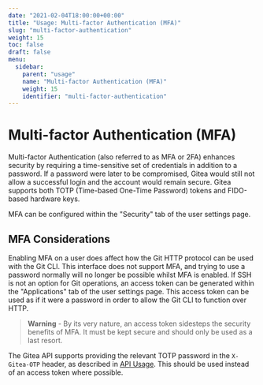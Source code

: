 ```yaml
---
date: "2021-02-04T18:00:00+00:00"
title: "Usage: Multi-factor Authentication (MFA)"
slug: "multi-factor-authentication"
weight: 15
toc: false
draft: false
menu:
  sidebar:
    parent: "usage"
    name: "Multi-factor Authentication (MFA)"
    weight: 15
    identifier: "multi-factor-authentication"
---
```


# Multi-factor Authentication (MFA)

Multi-factor Authentication (also referred to as MFA or 2FA) enhances security by requiring a time-sensitive set of credentials in addition to a password.
If a password were later to be compromised, Gitea would still not allow a successful login and the account would remain secure.
Gitea supports both TOTP (Time-based One-Time Password) tokens and FIDO-based hardware keys.

MFA can be configured within the "Security" tab of the user settings page.

## MFA Considerations

Enabling MFA on a user does affect how the Git HTTP protocol can be used with the Git CLI.
This interface does not support MFA, and trying to use a password normally will no longer be possible whilst MFA is enabled.
If SSH is not an option for Git operations, an access token can be generated within the "Applications" tab of the user settings page.
This access token can be used as if it were a password in order to allow the Git CLI to function over HTTP.

> **Warning** - By its very nature, an access token sidesteps the security benefits of MFA.
> It must be kept secure and should only be used as a last resort.

The Gitea API supports providing the relevant TOTP password in the `X-Gitea-OTP` header, as described in [API Usage](https://docs.gitea.io/en-us/api-usage).
This should be used instead of an access token where possible.

